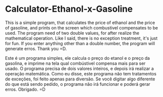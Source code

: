 # Calculator-Ethanol-x-Gasoline
This is a simple program, that calculates the price of ethanol and the price of gasoline, and prints on the screen which combustivel compensates to be used. The program need of two double values, for after realize the mathematical operation. Like I said, there is no exception treatment, it's just for fun. If you enter anything other than a double number, the program will generate erros. Thank you =D.  

Este é um programa simples, ele calcula o preço do etanol e o preço da gasolina, e imprime na tela qual combústivel compensa mais para ser usado. O programa precisa de dois valores inteiros, e depois irá realizar a operação matemática. Como eu disse, este programa não tem tratamentos de exceções, foi feito apenas para diversão. Se você digitar algo diferente do que está sendo pedido, o programa não irá funcionar e poderá gerar erros. Obrigado. =D
